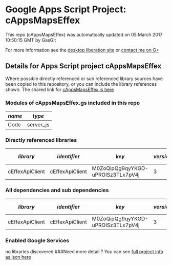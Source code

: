 # Google Apps Script Project: cAppsMapsEffex
This repo (cAppsMapsEffex) was automatically updated on 05 March 2017 10:50:15 GMT by GasGit

For more information see the [desktop liberation site](http://ramblings.mcpher.com/Home/excelquirks/drivesdk/gettinggithubready "desktop liberation") or [contact me on G+](https://plus.google.com/+BruceMcpherson "Bruce McPherson - GDE")
## Details for Apps Script project cAppsMapsEffex
Where possible directly referenced or sub referenced library sources have been copied to this repository, or you can include the library references shown. 
The shared link for [cAppsMapsEffex is here](https://script.google.com/d/1mTo3A6LQEPKAFyVlRxoMgL9n4FTFi_-Lk1V_kiR47LJLZIsa-gzwg_97/edit?usp=sharing "open in the GAS IDE")

### Modules of cAppsMapsEffex.gs included in this repo
*name*|*type*
--- | --- 
Code| server_js
### Directly referenced libraries
*library*|*identifier*|*key*|*version*|*dev mode*|*source*|
--- | --- | --- | --- | --- | --- 
cEffexApiClient| cEffexApiClient|M0ZoQipQg9qyYKGD-uPROISz3TLx7pV4j|3|no|[here](libraries/cEffexApiClient "library source")
### All dependencies and sub dependencies
*library*|*identifier*|*key*|*version*|*dev mode*|*source*|
--- | --- | --- | --- | --- | --- 
cEffexApiClient| cEffexApiClient|M0ZoQipQg9qyYKGD-uPROISz3TLx7pV4j|3|no|[here](libraries/cEffexApiClient "library source")
### Enabled Google Services
no libraries discovered
###Need more detail ?
You can see [full project info as json here](info.json)

